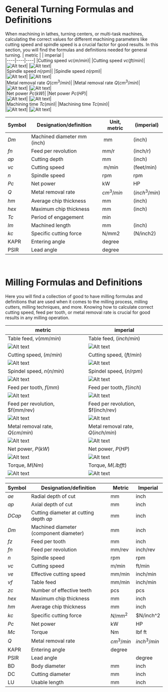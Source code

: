 
# General Turning Formulas and Definitions  

When machining in lathes, turning centers, or multi-task machines, calculating the correct values for different machining parameters like cutting speed and spindle speed is a crucial factor for good results. In this section, you will find the formulas and definitions needed for general turning.
| metric |      | imperial |  
|----|----|----|
|Cutting speed $vc (m/min)$|      |Cutting speed $vc (ft/min)$|  
|![Alt text](https://github.com/onkanat/Machining_Formulas/blob/master/images/cutting-speed-m_jpg.webp)|     |![Alt text](https://github.com/onkanat/Machining_Formulas/blob/master/images/cutting-speed-i_jpg.webp)|  
|Spindle speed $n (rpm)$|      |Spindle speed $n (rpm)$|  
|![Alt text](https://github.com/onkanat/Machining_Formulas/blob/master/images/spindle-speed-m_jpg.webp)|      |![Alt text](https://github.com/onkanat/Machining_Formulas/blob/master/images/spindle-speed-i_jpg.webp)|  
|Metal removal rate $Q(cm^3/min)$|      |Metal removal rate $Q(cm^3/min)$|  
|![Alt text](https://github.com/onkanat/Machining_Formulas/blob/master/images/metal-removal-m_jpg.webp)|      |![Alt text](https://github.com/onkanat/Machining_Formulas/blob/master/images/metal-removal-i_jpg.webp)|  
|Net power $Pc(kW)$|      |Net power $Pc(HP)$|  
|![Alt text](https://github.com/onkanat/Machining_Formulas/blob/master/images/net-power-m_jpg.webp)|      |![Alt text](https://github.com/onkanat/Machining_Formulas/blob/master/images/net-power-i_jpg.webp)|  
|Machining time $Tc(min)$|      |Machining time $Tc(min)$|  
|![Alt text](https://github.com/onkanat/Machining_Formulas/blob/master/images/machining-time-m_jpg.webp)|      |![Alt text](https://github.com/onkanat/Machining_Formulas/blob/master/images/machining-time-m_jpg.webp)|  

|Symbol |Designation/definition |Unit, metric |(imperial)|  
|--|--|--|--|
|$Dm$​ |Machined diameter mm (inch)|​ mm |(inch)|​
|$fn$ |Feed per revolution​ |mm/r |(inch/r)|​
|$ap$​ |Cutting depth ​ |mm |(inch)|​
|$vc$ |Cutting speed|​ m/min |(feet/min)|​
|$n$ |Spindle speed |rpm|rpm|​​
|$Pc$​| Net power| kW |HP|
|$Q$ |Metal removal rate |$cm^3/min$ |$(inch^3/min)$|
|$hm$​ |Average chip thickness​ |mm |(inch)|
|$hex$ |Maximum chip thickness |mm |(inch)|
|$Tc$​ |Period of engagement​ |min||​
|$lm$ |Machined length​ |mm |(inch)|
|$kc$​ |Specific cutting force |N/mm2 |(N/inch2)|
|KAPR​ |Entering angle| degree||​
|PSIR​​ |Lead angle​ |degree||  
​

# Milling Formulas and Definitions

Here you will find a collection of good to have milling formulas and definitions that are used when it comes to the milling process, milling cutters, milling techniques, and more. Knowing how to calculate correct cutting speed, feed per tooth, or metal removal rate is crucial for good results in any milling operation.  
  
| metric |      | imperial |  
|------|--------|------|  
|Table feed, $v(mm/min)$|       |Table feed, $(inch/min)$|
|![Alt text](https://github.com/onkanat/Machining_Formulas/blob/master/images/tablefeedmm_jpg.webp)|       |![Alt text](https://github.com/onkanat/Machining_Formulas/blob/master/images/tablefeedinch_jpg.webp) |  
|Cutting speed, $(m/min)$|      |Cutting speed, $(ft/min)$|
|![Alt text](https://github.com/onkanat/Machining_Formulas/blob/master/images/cuttingspeedm_jpg.webp)||![Alt text](https://github.com/onkanat/Machining_Formulas/blob/master/images/cuttingspeed_jpg.webp)|
|Spindel speed, $n(n/min)$|     |Spindel speed, $(n/rpm)$|  
|![Alt text](https://github.com/onkanat/Machining_Formulas/blob/master/images/spindlespeedr_jpg.webp)|      |![Alt text](https://github.com/onkanat/Machining_Formulas/blob/master/images/spindlespeedrpm_jpg.webp)|  
|Feed per tooth, $f(mm)$|       |Feed per tooth, $f(inch)$|
|![Alt text](https://github.com/onkanat/Machining_Formulas/blob/master/images/feedpertoothmm_jpg.webp)|     |![Alt text](https://github.com/onkanat/Machining_Formulas/blob/master/images/feedpertoothinch_jpg.webp)  
|Feed per revolution, $f(mm/rev)|       |Feed per revolution, $f(inch/rev)|  
|![Alt text](https://github.com/onkanat/Machining_Formulas/blob/master/images/feedperrevolutionmm_jpg.webp)|        |![Alt text](https://github.com/onkanat/Machining_Formulas/blob/master/images/feedperrevolutioninch_jpg.webp)|  
|Metal removal rate, $Q (cm/min)$|      |Metal removal rate, $Q (inch/min$)|  
|![Alt text](https://github.com/onkanat/Machining_Formulas/blob/master/images/metalremovalratecm_jpg.webp)|     |![Alt text](https://github.com/onkanat/Machining_Formulas/blob/master/images/metalremovalrateinch_jpg.webp)|  
|Net power, $P(kW)$|        |Net power, $P(HP)$|  
|![Alt text](https://github.com/onkanat/Machining_Formulas/blob/master/images/netpowerkw_jpg.webp)|     |![Alt text](https://github.com/onkanat/Machining_Formulas/blob/master/images/netpowerhp_jpg.webp)|  
|Torque, $M(Nm)$|       |Torque, $M(.lbf ft)$|  
|![Alt text](https://github.com/onkanat/Machining_Formulas/blob/master/images/torquenm_jpg.webp)|       |![Alt text](https://github.com/onkanat/Machining_Formulas/blob/master/images/torquelbf_jpg.webp)|  

|Symbol |Designation/definition |Metric |Imperial|  
|---|---|---|---|  
|$ae$ |Radial depth of cut |mm |inch|  
|$ap$ |Axial depth of cut |mm |inch|  
|$DCap$ |Cutting diameter at cutting depth $ap$ |mm |inch|  
|$Dm$ |Machined diameter (component diameter) |mm |inch|  
|$fz$ |Feed per tooth |mm |inch|  
|$fn$ |Feed per revolution |mm/rev |inch/rev|
|$n$ |Spindle speed |rpm |rpm|  
|$vc$ |Cutting speed |m/min |ft/min|  
|$ve$ |Effective cutting speed |mm/min |inch/min|
|$vf$ |Table feed |mm/min |inch/min|
|$zc$ |Number of effective teeth |pcs |pcs|  
|$hex$ |Maximum chip thickness |mm |inch|
|$hm$ |Average chip thickness |mm |inch|  
|$kc$ |Specific cutting force |$N/mm^2$ |$N/inch^2|  
|$Pc$ |Net power |kW |HP|  
|$Mc$ |Torque |Nm |lbf ft|  
|$Q$ |Metal removal rate |$cm^3/min$ |$inch^3/min$|
|KAPR |Entering angle |degree||
|PSIR |Lead angle||degree|  
|BD |Body diameter |mm |inch|  
|DC |Cutting diameter |mm |inch|  
|LU |Usable length |mm |inch|
